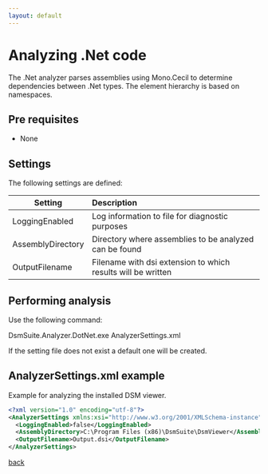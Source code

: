 ```yaml
---
layout: default
---
```


# Analyzing .Net code

The .Net analyzer parses assemblies using Mono.Cecil to determine dependencies between .Net types.
The element hierarchy is based on namespaces.

## Pre requisites
* None

## Settings

The following settings are defined:

| Setting           | Description                                                   | 
| ------------------|:--------------------------------------------------------------|
| LoggingEnabled    | Log information to file for diagnostic purposes               |
| AssemblyDirectory | Directory where assemblies to be analyzed can be found        |
| OutputFilename    | Filename with dsi extension to which results will be written  |

## Performing analysis

Use the following command:

DsmSuite.Analyzer.DotNet.exe AnalyzerSettings.xml

If the setting file does not exist a default one will be created.

## AnalyzerSettings.xml example 

Example for analyzing the installed DSM viewer.

```xml
<?xml version="1.0" encoding="utf-8"?>
<AnalyzerSettings xmlns:xsi="http://www.w3.org/2001/XMLSchema-instance" xmlns:xsd="http://www.w3.org/2001/XMLSchema">
  <LoggingEnabled>false</LoggingEnabled>
  <AssemblyDirectory>C:\Program Files (x86)\DsmSuite\DsmViewer</AssemblyDirectory>
  <OutputFilename>Output.dsi</OutputFilename>
</AnalyzerSettings>
```
[back](user_guide)
